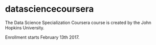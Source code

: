 # datasciencecoursera

The Data Science Specialization Coursera course is created by the John Hopkins University.

Enrollment starts February 13th 2017.
